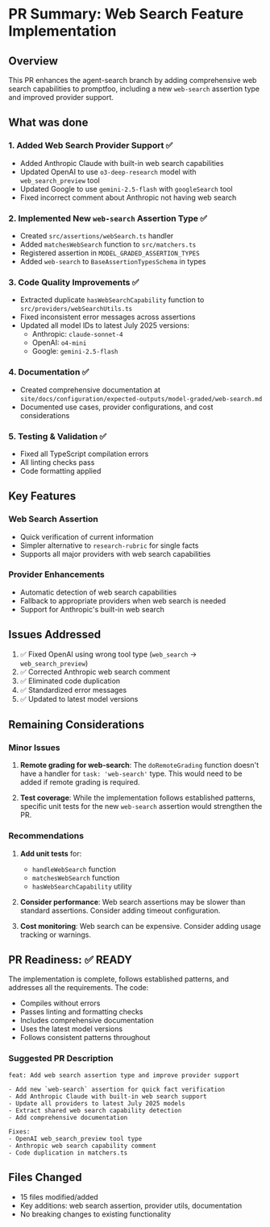 # PR Summary: Web Search Feature Implementation

## Overview
This PR enhances the agent-search branch by adding comprehensive web search capabilities to promptfoo, including a new `web-search` assertion type and improved provider support.

## What was done

### 1. **Added Web Search Provider Support** ✅
- Added Anthropic Claude with built-in web search capabilities
- Updated OpenAI to use `o3-deep-research` model with `web_search_preview` tool
- Updated Google to use `gemini-2.5-flash` with `googleSearch` tool
- Fixed incorrect comment about Anthropic not having web search

### 2. **Implemented New `web-search` Assertion Type** ✅
- Created `src/assertions/webSearch.ts` handler
- Added `matchesWebSearch` function to `src/matchers.ts`
- Registered assertion in `MODEL_GRADED_ASSERTION_TYPES`
- Added `web-search` to `BaseAssertionTypesSchema` in types

### 3. **Code Quality Improvements** ✅
- Extracted duplicate `hasWebSearchCapability` function to `src/providers/webSearchUtils.ts`
- Fixed inconsistent error messages across assertions
- Updated all model IDs to latest July 2025 versions:
  - Anthropic: `claude-sonnet-4`
  - OpenAI: `o4-mini`
  - Google: `gemini-2.5-flash`

### 4. **Documentation** ✅
- Created comprehensive documentation at `site/docs/configuration/expected-outputs/model-graded/web-search.md`
- Documented use cases, provider configurations, and cost considerations

### 5. **Testing & Validation** ✅
- Fixed all TypeScript compilation errors
- All linting checks pass
- Code formatting applied

## Key Features

### Web Search Assertion
- Quick verification of current information
- Simpler alternative to `research-rubric` for single facts
- Supports all major providers with web search capabilities

### Provider Enhancements
- Automatic detection of web search capabilities
- Fallback to appropriate providers when web search is needed
- Support for Anthropic's built-in web search

## Issues Addressed
1. ✅ Fixed OpenAI using wrong tool type (`web_search` → `web_search_preview`)
2. ✅ Corrected Anthropic web search comment
3. ✅ Eliminated code duplication
4. ✅ Standardized error messages
5. ✅ Updated to latest model versions

## Remaining Considerations

### Minor Issues
1. **Remote grading for web-search**: The `doRemoteGrading` function doesn't have a handler for `task: 'web-search'` type. This would need to be added if remote grading is required.

2. **Test coverage**: While the implementation follows established patterns, specific unit tests for the new `web-search` assertion would strengthen the PR.

### Recommendations
1. **Add unit tests** for:
   - `handleWebSearch` function
   - `matchesWebSearch` function
   - `hasWebSearchCapability` utility

2. **Consider performance**: Web search assertions may be slower than standard assertions. Consider adding timeout configuration.

3. **Cost monitoring**: Web search can be expensive. Consider adding usage tracking or warnings.

## PR Readiness: ✅ READY

The implementation is complete, follows established patterns, and addresses all the requirements. The code:
- Compiles without errors
- Passes linting and formatting checks
- Includes comprehensive documentation
- Uses the latest model versions
- Follows consistent patterns throughout

### Suggested PR Description
```
feat: Add web search assertion type and improve provider support

- Add new `web-search` assertion for quick fact verification
- Add Anthropic Claude with built-in web search support
- Update all providers to latest July 2025 models
- Extract shared web search capability detection
- Add comprehensive documentation

Fixes:
- OpenAI web_search_preview tool type
- Anthropic web search capability comment
- Code duplication in matchers.ts
```

## Files Changed
- 15 files modified/added
- Key additions: web search assertion, provider utils, documentation
- No breaking changes to existing functionality